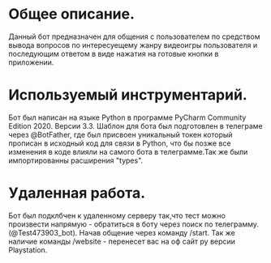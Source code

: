 # Общее описание.
 Данный бот предназначен для общения с пользователем по средством вывода вопросов по интересуещему жанру видеоигры пользователя и последующим ответом в виде нажатия на готовые кнопки в приложении. 
# Используемый инструментарий.
 Бот был написан на языке Python в программе PyCharm Community Edition 2020. Версии 3.3. Шаблон для бота был подготовлен в телеграме через @BotFather, где был присвоен уникальный токен который прописан в исходный код для связи  в Python, что бы позже все изменения в коде влияли на самого бота в телеграмме.Так же были импортированны расширения "types".
# Удаленная работа.
 Бот был подклбчен к удаленному серверу так,что тест можно произвести напрямую - обратиться в боту через поиск по телеграмму. (@Test473903_bot). Начав общение через команду /start. Так же наличие команды /website - перенесет вас на оф сайт ру версии Playstation.
